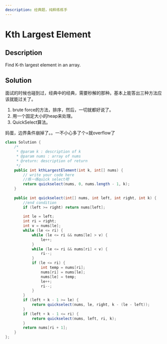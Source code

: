 ```yaml
---
description: 经典题，纯粹练练手
---
```


# Kth Largest Element

## Description

Find K-th largest element in an array.

## Solution

面试的时候也碰到过，经典中的经典，需要秒解的那种。基本上能答出三种方法应该就能过关了。

1. brute force的方法，排序，然后，一切就都好说了。
2. 用一个固定大小的heap来处理。
3. QuickSelect算法。

妈蛋，边界条件崩掉了。。一不小心多了个=就overflow了

```java
class Solution {
    /*
     * @param k : description of k
     * @param nums : array of nums
     * @return: description of return
     */
    public int kthLargestElement(int k, int[] nums) {
        // write your code here
        //练一练quick select吧
        return quickselect(nums, 0, nums.length - 1, k);
    }
    
    public int quickselect(int[] nums, int left, int right, int k) {
        //end condition
        if (left >= right) return nums[left];
        
        int le = left;
        int ri = right;
        int v = nums[le];
        while (le <= ri) {
            while (le <= ri && nums[le] > v) {
                le++;
            }
            while (le <= ri && nums[ri] < v) {
                ri--;
            }
            if (le <= ri) {
                int temp = nums[ri];
                nums[ri] = nums[le];
                nums[le] = temp;
                le++;
                ri--;
            }
        }
        if (left + k - 1 >= le) {
            return quickselect(nums, le, right, k - (le - left));
        }
        if (left + k - 1 <= ri) {
            return quickselect(nums, left, ri, k);
        }
        return nums[ri + 1];
    }
};
```

